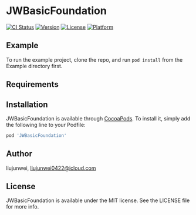 # JWBasicFoundation

[![CI Status](https://img.shields.io/travis/liujunwei/JWBasicFoundation.svg?style=flat)](https://travis-ci.org/liujunwei/JWBasicFoundation)
[![Version](https://img.shields.io/cocoapods/v/JWBasicFoundation.svg?style=flat)](https://cocoapods.org/pods/JWBasicFoundation)
[![License](https://img.shields.io/cocoapods/l/JWBasicFoundation.svg?style=flat)](https://cocoapods.org/pods/JWBasicFoundation)
[![Platform](https://img.shields.io/cocoapods/p/JWBasicFoundation.svg?style=flat)](https://cocoapods.org/pods/JWBasicFoundation)

## Example

To run the example project, clone the repo, and run `pod install` from the Example directory first.

## Requirements

## Installation

JWBasicFoundation is available through [CocoaPods](https://cocoapods.org). To install
it, simply add the following line to your Podfile:

```ruby
pod 'JWBasicFoundation'
```

## Author

liujunwei, liujunwei0422@icloud.com

## License

JWBasicFoundation is available under the MIT license. See the LICENSE file for more info.
